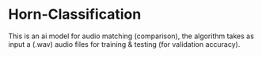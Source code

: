 # Horn-Classification

This is an ai model for audio matching (comparison), the algorithm takes as input a (.wav)  audio files for training & testing (for validation accuracy). 
